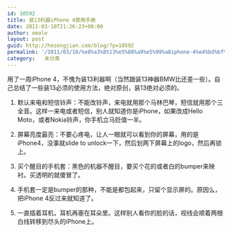 ```yaml
---
id: 10592
title: 装13利器iPhone 4使用手册
date: 2011-03-10T21:26:23+00:00
author: omale
layout: post
guid: http://hezongjian.com/blog/?p=10592
permalink: '/2011/03/10/%e8%a3%8513%e5%88%a9%e5%99%a8iphone-4%e4%bd%bf%e7%94%a8%e6%89%8b%e5%86%8c/'
category:   未分类  
---
```

用了一周iPhone 4，不愧为装13利器啊（当然跟装13神器BMW比还差一些）。自己总结了一些装13必须的使用方法，绝对原创，装13绝对必须的。

1. 默认来电和短信铃声：不能改铃声，来电就用那个马林巴琴，短信就用那个三全音。这样一来电或者短信，别人就知道你是iPhone，如果改成Hello Moto，或者Nokia铃声，你手机立马贬值一半。

2. 屏幕亮度最亮：不要心疼电，让人一眼就可以看到你的屏幕，用的是iPhone4，没事就slide to unlock一下，然后划两下屏幕上的logo，然后再锁上。

3. 买个醒目的手机套：黑色的机器不醒目，要买个花的或者白的bumper来映衬。买透明的就傻冒了。

4. 手机套一定是bumper的那种，不能是都包起来，只留个显示屏的。原因么，把iPhone 4反过来就知道了。

5. 一直插着耳机，耳机再塞在耳朵里。这样别人看你的脸的话，视线会顺着两根白线转移到尽头的iPhone上。